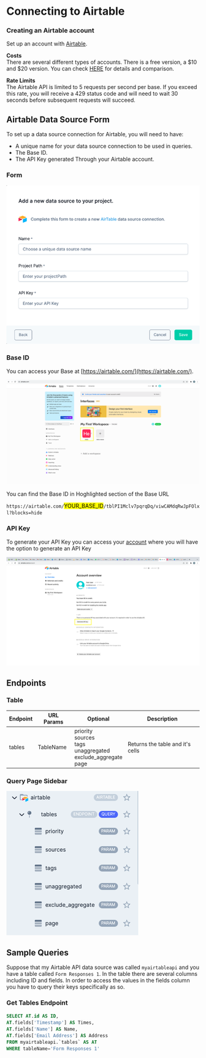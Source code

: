 # Connecting to Airtable

### Creating an Airtable account 
Set up an account with [Airtable](airtable.com). 

__Costs__  
There are several different types of accounts. There is a free version, a $10 and $20 version. You can check [HERE](https://airtable.com/wspBcisr7QHMSSfml/workspace/plans?ref=bp.skp2021hpub) for details and comparison.


__Rate Limits__  
The Airtable API is limited to 5 requests per second per base. If you exceed this rate, you will receive a 429 status code and will need to wait 30 seconds before subsequent requests will succeed.

## Airtable Data Source Form
To set up a data source connection for Airtable, you will need to have:

- A unique name for your data source connection to be used in queries.
- The Base ID.
- The API Key generated Through your Airtable account.



### Form

![Airtable Form][image-1]


### Base ID
You can access your Base at [https://airtable.com/](https://airtable.com/).

![Finding your base][image-2] 

You can find the Base ID in Hoghlighted section of the Base URL


`https://airtable.com/`<mark>YOUR_BASE_ID</mark>`/tblPI1Mclv7pqrqDq/viwCAMdqRwJpFOlxl?blocks=hide`

### API Key

To generate your API Key you can access your [account](https://airtable.com/account) where you will have the option to generate an API Key


![Generate API Key][image-4]


## Endpoints


### Table

| Endpoint | URL Params | Optional | Description |
| -------- | ---------- | -------- | ----------  |
| tables   | TableName  | priority<br>sources<br>tags<br>unaggregated<br>exclude_aggregate<br>page|Returns the table and it's cells 
                 



### Query Page Sidebar

![Airtable Endpoints][image-3]

## Sample Queries

Suppose that my Airtable API data source was called `myairtableapi` and you have a table called `Form Responses 1`. In the table there are several columns including ID and fields. In order to access the values in the fields column you have to query their keys specifically as so.

### Get Tables Endpoint

```sql
SELECT AT.id AS ID,
AT.fields['Timestamp'] AS Times,
AT.fields['Name'] AS Name,
AT.fields['Email Address'] AS Address
FROM myairtableapi.`tables` AS AT 
WHERE tableName='Form Responses 1'
```


[image-1]: ../../img/api/airtable/airtable-form.png
[image-2]: ../../img/api/airtable/airtable-base.png
[image-3]: ../../img/api/airtable/airtable-endpoint.png
[image-4]: ../../img/api/airtable/airtable-generate-api.png
